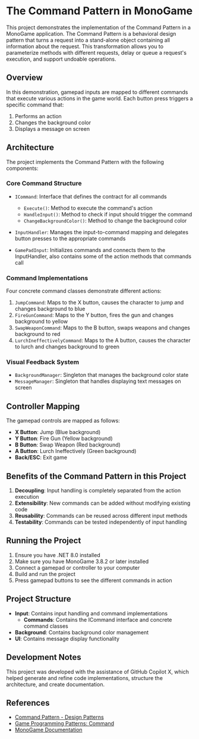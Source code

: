 # The Command Pattern in MonoGame

This project demonstrates the implementation of the Command Pattern in a MonoGame application. The Command Pattern is a behavioral design pattern that turns a request into a stand-alone object containing all information about the request. This transformation allows you to parameterize methods with different requests, delay or queue a request's execution, and support undoable operations.

## Overview

In this demonstration, gamepad inputs are mapped to different commands that execute various actions in the game world. Each button press triggers a specific command that:

1. Performs an action
2. Changes the background color
3. Displays a message on screen

## Architecture

The project implements the Command Pattern with the following components:

### Core Command Structure

- `ICommand`: Interface that defines the contract for all commands
  - `Execute()`: Method to execute the command's action
  - `HandleInput()`: Method to check if input should trigger the command
  - `ChangeBackgroundColor()`: Method to change the background color

- `InputHandler`: Manages the input-to-command mapping and delegates button presses to the appropriate commands

- `GamePadInput`: Initializes commands and connects them to the InputHandler, also contains some of the action methods that commands call

### Command Implementations

Four concrete command classes demonstrate different actions:

1. `JumpCommand`: Maps to the X button, causes the character to jump and changes background to blue
2. `FireGunCommand`: Maps to the Y button, fires the gun and changes background to yellow
3. `SwapWeaponCommand`: Maps to the B button, swaps weapons and changes background to red
4. `LurchIneffectivelyCommand`: Maps to the A button, causes the character to lurch and changes background to green

### Visual Feedback System

- `BackgroundManager`: Singleton that manages the background color state
- `MessageManager`: Singleton that handles displaying text messages on screen

## Controller Mapping

The gamepad controls are mapped as follows:

- **X Button**: Jump (Blue background)
- **Y Button**: Fire Gun (Yellow background)
- **B Button**: Swap Weapon (Red background)
- **A Button**: Lurch Ineffectively (Green background)
- **Back/ESC**: Exit game

## Benefits of the Command Pattern in this Project

1. **Decoupling**: Input handling is completely separated from the action execution
2. **Extensibility**: New commands can be added without modifying existing code
3. **Reusability**: Commands can be reused across different input methods
4. **Testability**: Commands can be tested independently of input handling

## Running the Project

1. Ensure you have .NET 8.0 installed
2. Make sure you have MonoGame 3.8.2 or later installed
3. Connect a gamepad or controller to your computer
4. Build and run the project
5. Press gamepad buttons to see the different commands in action

## Project Structure

- **Input**: Contains input handling and command implementations
  - **Commands**: Contains the ICommand interface and concrete command classes
- **Background**: Contains background color management
- **UI**: Contains message display functionality

## Development Notes

This project was developed with the assistance of GitHub Copilot X, which helped generate and refine code implementations, structure the architecture, and create documentation.

## References

- [Command Pattern - Design Patterns](https://refactoring.guru/design-patterns/command)
- [Game Programming Patterns: Command](https://gameprogrammingpatterns.com/command.html)
- [MonoGame Documentation](https://docs.monogame.net/)
